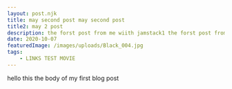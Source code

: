 ```yaml
---
layout: post.njk
title: may second post may second post
title2: may 2 post
description: the forst post from me wiith jamstack1 the forst post from me wiith jamstack1 the forst post from me wiith jamstack1 the forst post from me wiith jamstack1 the forst post from me wiith jamstack1 the forst post from me wiith jamstack1
date: 2020-10-07
featuredImage: /images/uploads/Black_004.jpg
tags:
    - LINKS TEST MOVIE
---
```


hello this the body of my first blog post
